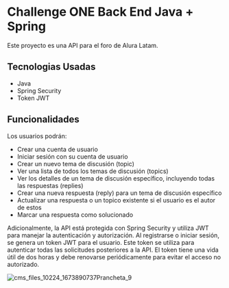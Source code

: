 # Challenge ONE Back End Java + Spring

Este proyecto es una API para el foro de Alura Latam.

## Tecnologias Usadas

- Java
- Spring Security
- Token JWT

## Funcionalidades

Los usuarios podrán:

- Crear una cuenta de usuario
- Iniciar sesión con su cuenta de usuario
- Crear un nuevo tema de discusión (topic)
- Ver una lista de todos los temas de discusión (topics)
- Ver los detalles de un tema de discusión específico, incluyendo todas las respuestas (replies)
- Crear una nueva respuesta (reply) para un tema de discusión específico
- Actualizar una respuesta o un topico existente si el usuario es el autor de estos
- Marcar una respuesta como solucionado

Adicionalmente, la API está protegida con Spring Security y utiliza JWT para manejar la autenticación y autorización. Al registrarse o iniciar sesión, se genera un token JWT para el usuario. Este token se utiliza para autenticar todas las solicitudes posteriores a la API. El token tiene una vida útil de dos horas y debe renovarse periódicamente para evitar el acceso no autorizado.

![cms_files_10224_1673890737Prancheta_9](https://user-images.githubusercontent.com/76707027/236654191-cc167f20-851a-4cc7-b48b-0c9682911ef5.png)
